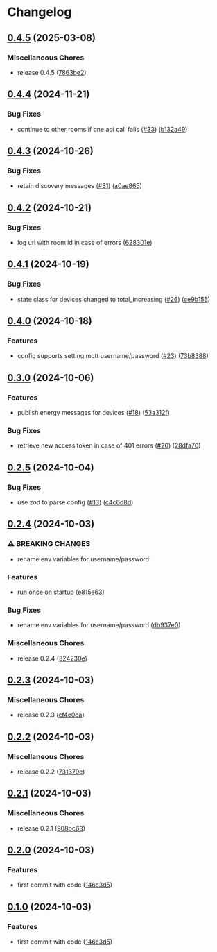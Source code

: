 # Changelog

## [0.4.5](https://github.com/audunru/adax2mqtt/compare/v0.4.4...v0.4.5) (2025-03-08)


### Miscellaneous Chores

* release 0.4.5 ([7863be2](https://github.com/audunru/adax2mqtt/commit/7863be28a48b66faa3a5e64ff7486df9d6634240))

## [0.4.4](https://github.com/audunru/adax2mqtt/compare/v0.4.3...v0.4.4) (2024-11-21)


### Bug Fixes

* continue to other rooms if one api call fails ([#33](https://github.com/audunru/adax2mqtt/issues/33)) ([b132a49](https://github.com/audunru/adax2mqtt/commit/b132a4979e7f4927147d8c608e92933844a8ef50))

## [0.4.3](https://github.com/audunru/adax2mqtt/compare/v0.4.2...v0.4.3) (2024-10-26)


### Bug Fixes

* retain discovery messages ([#31](https://github.com/audunru/adax2mqtt/issues/31)) ([a0ae865](https://github.com/audunru/adax2mqtt/commit/a0ae8653b616b5c3ed2c44798474fdb80d563671))

## [0.4.2](https://github.com/audunru/adax2mqtt/compare/v0.4.1...v0.4.2) (2024-10-21)


### Bug Fixes

* log url with room id in case of errors ([628301e](https://github.com/audunru/adax2mqtt/commit/628301ead6d8d7d818ad7212fef56d572e9d7da9))

## [0.4.1](https://github.com/audunru/adax2mqtt/compare/v0.4.0...v0.4.1) (2024-10-19)


### Bug Fixes

* state class for devices changed to total_increasing ([#26](https://github.com/audunru/adax2mqtt/issues/26)) ([ce9b155](https://github.com/audunru/adax2mqtt/commit/ce9b15541499edcfa5829aeaffe3a61a747e451a))

## [0.4.0](https://github.com/audunru/adax2mqtt/compare/v0.3.0...v0.4.0) (2024-10-18)


### Features

* config supports setting mqtt username/password ([#23](https://github.com/audunru/adax2mqtt/issues/23)) ([73b8388](https://github.com/audunru/adax2mqtt/commit/73b8388aaacb003a360f8a054cc0c5c953c732cf))

## [0.3.0](https://github.com/audunru/adax2mqtt/compare/v0.2.5...v0.3.0) (2024-10-06)


### Features

* publish energy messages for devices ([#18](https://github.com/audunru/adax2mqtt/issues/18)) ([53a312f](https://github.com/audunru/adax2mqtt/commit/53a312f73bfdc799e5577db6175413c7a3d2cb4f))


### Bug Fixes

* retrieve new access token in case of 401 errors ([#20](https://github.com/audunru/adax2mqtt/issues/20)) ([28dfa70](https://github.com/audunru/adax2mqtt/commit/28dfa706f76eff3e68194aad318f848bf64c5469))

## [0.2.5](https://github.com/audunru/adax2mqtt/compare/v0.2.4...v0.2.5) (2024-10-04)


### Bug Fixes

* use zod to parse config ([#13](https://github.com/audunru/adax2mqtt/issues/13)) ([c4c6d8d](https://github.com/audunru/adax2mqtt/commit/c4c6d8dcc5a43ef307921f69f34b7eadad0e497b))

## [0.2.4](https://github.com/audunru/adax2mqtt/compare/v0.2.3...v0.2.4) (2024-10-03)


### ⚠ BREAKING CHANGES

* rename env variables for username/password

### Features

* run once on startup ([e815e63](https://github.com/audunru/adax2mqtt/commit/e815e63559b4d4e31934f642cd1c57b10d45b2e1))


### Bug Fixes

* rename env variables for username/password ([db937e0](https://github.com/audunru/adax2mqtt/commit/db937e0808db1c7bff784fa1fcf71733c68e29a1))


### Miscellaneous Chores

* release 0.2.4 ([324230e](https://github.com/audunru/adax2mqtt/commit/324230e31e2b6b3709790bc6603a78a01b08cebf))

## [0.2.3](https://github.com/audunru/adax2mqtt/compare/v0.2.2...v0.2.3) (2024-10-03)


### Miscellaneous Chores

* release 0.2.3 ([cf4e0ca](https://github.com/audunru/adax2mqtt/commit/cf4e0ca2454e109f2f885c8eb7706c55d9b22d16))

## [0.2.2](https://github.com/audunru/adax2mqtt/compare/v0.2.1...v0.2.2) (2024-10-03)


### Miscellaneous Chores

* release 0.2.2 ([731379e](https://github.com/audunru/adax2mqtt/commit/731379e3cf44400d61a66a266544723cfbd99e63))

## [0.2.1](https://github.com/audunru/adax2mqtt/compare/v0.2.0...v0.2.1) (2024-10-03)


### Miscellaneous Chores

* release 0.2.1 ([908bc63](https://github.com/audunru/adax2mqtt/commit/908bc63cbea75e03e5613fe7a200b1e069ee641a))

## [0.2.0](https://github.com/audunru/adax2mqtt/compare/v0.1.0...v0.2.0) (2024-10-03)


### Features

* first commit with code ([146c3d5](https://github.com/audunru/adax2mqtt/commit/146c3d5848dc926e2cead915c42ae10da66f29e2))

## [0.1.0](https://github.com/audunru/adax2mqtt/compare/adax-v0.0.1...adax-v0.1.0) (2024-10-03)


### Features

* first commit with code ([146c3d5](https://github.com/audunru/adax2mqtt/commit/146c3d5848dc926e2cead915c42ae10da66f29e2))
